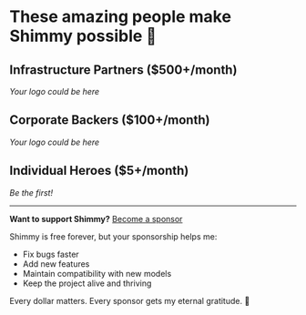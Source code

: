# These amazing people make Shimmy possible 🙏

## Infrastructure Partners ($500+/month)
*Your logo could be here*

## Corporate Backers ($100+/month)  
*Your logo could be here*

## Individual Heroes ($5+/month)
*Be the first!*

---

**Want to support Shimmy?** [Become a sponsor](https://github.com/sponsors/Michael-A-Kuykendall)

Shimmy is free forever, but your sponsorship helps me:
- Fix bugs faster
- Add new features
- Maintain compatibility with new models
- Keep the project alive and thriving

Every dollar matters. Every sponsor gets my eternal gratitude. 🚀
